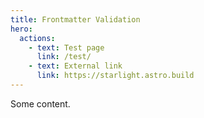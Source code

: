 ```yaml
---
title: Frontmatter Validation
hero:
  actions:
    - text: Test page
      link: /test/
    - text: External link
      link: https://starlight.astro.build
---
```


Some content.
